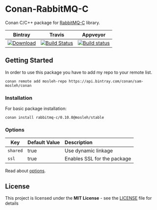 # Conan-RabbitMQ-C

Conan C/C++ package for [RabbitMQ-C](https://github.com/alanxz/rabbitmq-c) library.

| Bintray | Travis | Appveyor |
|---------|--------|----------|
|[ ![Download](https://api.bintray.com/packages/sam-mosleh/conan/rabbitmq-c:mosleh/images/download.svg?version=0.10.0:stable) ](https://bintray.com/sam-mosleh/conan/rabbitmq-c:mosleh/0.10.0:stable/link)|[![Build Status](https://travis-ci.com/sam-mosleh/conan-rabbitmq-c.svg?branch=master)](https://travis-ci.com/sam-mosleh/conan-rabbitmq-c)|[![Build status](https://ci.appveyor.com/api/projects/status/r30veyik8o24yyev/branch/master?svg=true)](https://ci.appveyor.com/project/sam-mosleh/conan-rabbitmq-c/branch/master)|



## Getting Started

In order to use this package you have to add my repo to your remote list.
```
conan remote add mosleh-repo https://api.bintray.com/conan/sam-mosleh/conan
```

### Installation

For basic package installation:

```
conan install rabbitmq-c/0.10.0@mosleh/stable
```

### Options

Key | Default Value | Description
--- | --- | :--
`shared` | true | Use dynamic linkage
`ssl` | true | Enables SSL for the package

Read about [options](https://docs.conan.io/en/latest/creating_packages/getting_started.html?highlight=options#settings-vs-options).

## License

This project is licensed under the **MIT License** - see the [LICENSE](https://github.com/alanxz/rabbitmq-c/blob/master/LICENSE-MIT) file for details
